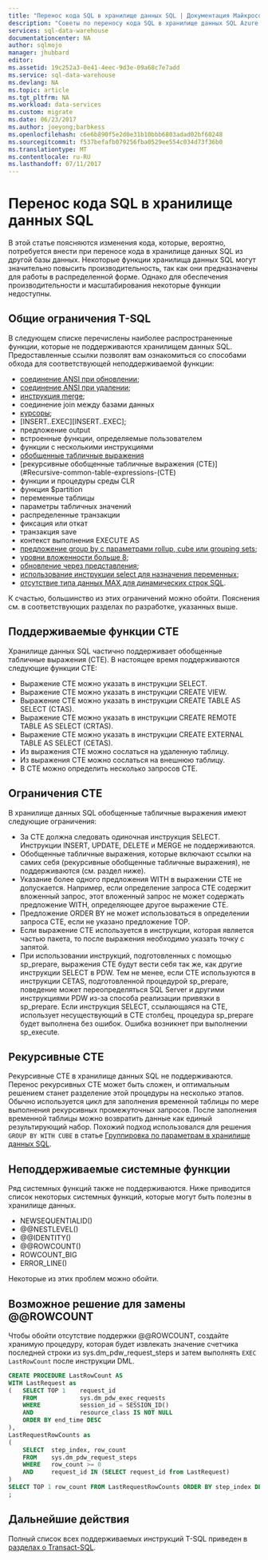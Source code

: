 ```yaml
---
title: "Перенос кода SQL в хранилище данных SQL | Документация Майкрософт"
description: "Советы по переносу кода SQL в хранилище данных SQL Azure для разработки решений."
services: sql-data-warehouse
documentationcenter: NA
author: sqlmojo
manager: jhubbard
editor: 
ms.assetid: 19c252a3-0e41-4eec-9d3e-09a68c7e7add
ms.service: sql-data-warehouse
ms.devlang: NA
ms.topic: article
ms.tgt_pltfrm: NA
ms.workload: data-services
ms.custom: migrate
ms.date: 06/23/2017
ms.author: joeyong;barbkess
ms.openlocfilehash: c6e6b890f5e2d0e31b10bbb6803adad02bf60248
ms.sourcegitcommit: f537befafb079256fba0529ee554c034d73f36b0
ms.translationtype: MT
ms.contentlocale: ru-RU
ms.lasthandoff: 07/11/2017
---
```

# <a name="migrate-your-sql-code-to-sql-data-warehouse"></a>Перенос кода SQL в хранилище данных SQL
В этой статье поясняются изменения кода, которые, вероятно, потребуется внести при переносе кода в хранилище данных SQL из другой базы данных. Некоторые функции хранилища данных SQL могут значительно повысить производительность, так как они предназначены для работы в распределенной форме. Однако для обеспечения производительности и масштабирования некоторые функции недоступны.

## <a name="common-t-sql-limitations"></a>Общие ограничения T-SQL
В следующем списке перечислены наиболее распространенные функции, которые не поддерживаются хранилищем данных SQL. Предоставленные ссылки позволят вам ознакомиться со способами обхода для соответствующей неподдерживаемой функции:

* [соединение ANSI при обновлении][ANSI joins on updates];
* [соединение ANSI при удалении][ANSI joins on deletes];
* [инструкция merge][merge statement];
* соединение join между базами данных
* [курсоры][cursors];
* <seg>
  [INSERT..EXEC][INSERT..EXEC];</seg>
* предложение output
* встроенные функции, определяемые пользователем
* функции с несколькими инструкциями
* [обобщенные табличные выражения](#Common-table-expressions)
* [рекурсивные обобщенные табличные выражения (CTE)](#Recursive-common-table-expressions-(CTE)
* функции и процедуры среды CLR
* функция $partition
* переменные таблицы
* параметры табличных значений
* распределенные транзакции
* фиксация или откат
* транзакция save
* контекст выполнения EXECUTE AS
* [предложение group by с параметрами rollup, cube или grouping sets][group by clause with rollup / cube / grouping sets options];
* [уровни вложенности больше 8][nesting levels beyond 8];
* [обновление через представления][updating through views];
* [использование инструкции select для назначения переменных][use of select for variable assignment];
* [отсутствие типа данных MAX для динамических строк SQL][no MAX data type for dynamic SQL strings].

К счастью, большинство из этих ограничений можно обойти. Пояснения см. в соответствующих разделах по разработке, указанных выше.

## <a name="supported-cte-features"></a>Поддерживаемые функции CTE
Хранилище данных SQL частично поддерживает обобщенные табличные выражения (CTE).  В настоящее время поддерживаются следующие функции CTE:

* Выражение CTE можно указать в инструкции SELECT.
* Выражение CTE можно указать в инструкции CREATE VIEW.
* Выражение CTE можно указать в инструкции CREATE TABLE AS SELECT (CTAS).
* Выражение CTE можно указать в инструкции CREATE REMOTE TABLE AS SELECT (CRTAS).
* Выражение CTE можно указать в инструкции CREATE EXTERNAL TABLE AS SELECT (CETAS).
* Из выражения CTE можно сослаться на удаленную таблицу.
* Из выражения CTE можно сослаться на внешнюю таблицу.
* В CTE можно определить несколько запросов CTE.

## <a name="cte-limitations"></a>Ограничения СTE
В хранилище данных SQL обобщенные табличные выражения имеют следующие ограничения:

* За CTE должна следовать одиночная инструкция SELECT. Инструкции INSERT, UPDATE, DELETE и MERGE не поддерживаются.
* Обобщенные табличные выражения, которые включают ссылки на самих себя (рекурсивные обобщенные табличные выражения), не поддерживаются (см. раздел ниже).
* Указание более одного предложения WITH в выражении CTE не допускается. Например, если определение запроса CTE содержит вложенный запрос, этот вложенный запрос не может содержать предложение WITH, определяющее другое выражение CTE.
* Предложение ORDER BY не может использоваться в определении запроса CTE, если не указано предложение TOP.
* Если выражение CTE используется в инструкции, которая является частью пакета, то после выражения необходимо указать точку с запятой.
* При использовании инструкций, подготовленных с помощью sp_prepare, выражения CTE будут вести себя так же, как другие инструкции SELECT в PDW. Тем не менее, если CTE используются в инструкции CETAS, подготовленной процедурой sp_prepare, поведение может переопределяться SQL Server и другими инструкциями PDW из-за способа реализации привязки в sp_prepare. Если инструкция SELECT, ссылающаяся на CTE, использует несуществующий в CTE столбец, процедура sp_prepare будет выполнена без ошибок. Ошибка возникнет при выполнении sp_execute.

## <a name="recursive-ctes"></a>Рекурсивные CTE
Рекурсивные CTE в хранилище данных SQL не поддерживаются.  Перенос рекурсивных CTE может быть сложен, и оптимальным решением станет разделение этой процедуры на несколько этапов. Обычно используется цикл для заполнения временной таблицы по мере выполнения рекурсивных промежуточных запросов. После заполнения временной таблицы можно возвратить данные как единый результирующий набор. Похожий подход использовался для решения `GROUP BY WITH CUBE` в статье [Группировка по параметрам в хранилище данных SQL][group by clause with rollup / cube / grouping sets options].

## <a name="unsupported-system-functions"></a>Неподдерживаемые системные функции
Ряд системных функций также не поддерживаются. Ниже приводится список некоторых системных функций, которые могут быть полезны в хранилище данных.

* NEWSEQUENTIALID()
* @@NESTLEVEL()
* @@IDENTITY()
* @@ROWCOUNT()
* ROWCOUNT_BIG
* ERROR_LINE()

Некоторые из этих проблем можно обойти.

## <a name="rowcount-workaround"></a>Возможное решение для замены @@ROWCOUNT
Чтобы обойти отсутствие поддержки @@ROWCOUNT, создайте хранимую процедуру, которая будет извлекать значение счетчика последней строки из sys.dm_pdw_request_steps и затем выполнять `EXEC LastRowCount` после инструкции DML.

```sql
CREATE PROCEDURE LastRowCount AS
WITH LastRequest as 
(   SELECT TOP 1    request_id
    FROM            sys.dm_pdw_exec_requests
    WHERE           session_id = SESSION_ID()
    AND             resource_class IS NOT NULL
    ORDER BY end_time DESC
),
LastRequestRowCounts as
(
    SELECT  step_index, row_count
    FROM    sys.dm_pdw_request_steps
    WHERE   row_count >= 0
    AND     request_id IN (SELECT request_id from LastRequest)
)
SELECT TOP 1 row_count FROM LastRequestRowCounts ORDER BY step_index DESC
;
```

## <a name="next-steps"></a>Дальнейшие действия
Полный список всех поддерживаемых инструкций T-SQL приведен в [разделах о Transact-SQL][Transact-SQL topics].

<!--Image references-->

<!--Article references-->
[ANSI joins on updates]: ./sql-data-warehouse-develop-ctas.md#ansi-join-replacement-for-update-statements
[ANSI joins on deletes]: ./sql-data-warehouse-develop-ctas.md#ansi-join-replacement-for-delete-statements
[merge statement]: ./sql-data-warehouse-develop-ctas.md#replace-merge-statements
[INSERT..EXEC]: ./sql-data-warehouse-tables-temporary.md#modularizing-code
[Transact-SQL topics]: ./sql-data-warehouse-reference-tsql-statements.md

[cursors]: ./sql-data-warehouse-develop-loops.md
[group by clause with rollup / cube / grouping sets options]: ./sql-data-warehouse-develop-group-by-options.md
[nesting levels beyond 8]: ./sql-data-warehouse-develop-transactions.md
[updating through views]: ./sql-data-warehouse-develop-views.md
[use of select for variable assignment]: ./sql-data-warehouse-develop-variable-assignment.md
[no MAX data type for dynamic SQL strings]: ./sql-data-warehouse-develop-dynamic-sql.md

<!--MSDN references-->

<!--Other Web references-->
